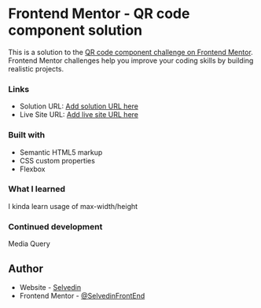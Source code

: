 # Frontend Mentor - QR code component solution

This is a solution to the [QR code component challenge on Frontend Mentor](https://www.frontendmentor.io/challenges/qr-code-component-iux_sIO_H). Frontend Mentor challenges help you improve your coding skills by building realistic projects. 

### Links

- Solution URL: [Add solution URL here](https://www.frontendmentor.io/solutions/qr-code-component-I54fpUZB3y)
- Live Site URL: [Add live site URL here](https://gleaming-sprite-ba0dcd.netlify.app)

### Built with

- Semantic HTML5 markup
- CSS custom properties
- Flexbox

### What I learned

I kinda learn usage of max-width/height

### Continued development

Media Query

## Author

- Website - [Selvedin](https://www.your-site.com)
- Frontend Mentor - [@SelvedinFrontEnd](https://www.frontendmentor.io/profile/SelvedinFrontEnd)



